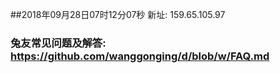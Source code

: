 ##2018年09月28日07时12分07秒 新址: 159.65.105.97
### 兔友常见问题及解答: https://github.com/wanggonging/d/blob/w/FAQ.md

